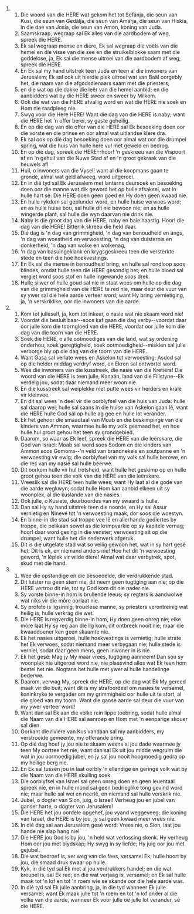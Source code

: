<ol>
  <li>
    <ol>
      <li>Die woord van die HERE wat gekom het tot Sefánja, die seun van Kusi, die seun van Gedálja, die seun van Amárja, die seun van Hiskía, in die dae van Josía, die seun van Amon, koning van Juda.</li>
      <li>Saamskraap, wegraap sal Ek alles van die aardbodem af weg, spreek die HERE.</li>
      <li>Ek sal wegraap mense en diere, Ek sal wegraap die voëls van die hemel en die visse van die see en die struikelblokke saam met die goddelose, ja, Ek sal die mense uitroei van die aardbodem af weg, spreek die HERE.</li>
      <li>En Ek sal my hand uitstrek teen Juda en teen al die inwoners van Jerusalem; Ek sal ook uit hierdie plek uitroei wat van Baäl oorgebly het, die naam van die afgodsdienaars saam met die priesters;</li>
      <li>en die wat op die dakke die leër van die hemel aanbid; en die aanbidders wat by die HERE sweer en sweer by Milkom.</li>
      <li>Ook die wat van die HERE afvallig word en wat die HERE nie soek en Hom nie raadpleeg nie.</li>
      <li>Swyg voor die Here HERE! Want die dag van die HERE is naby; want die HERE het 'n offer berei, sy gaste geheilig.</li>
      <li>En op die dag van die offer van die HERE sal Ek besoeking doen oor die vorste en die prinse en oor almal wat uitlandse klere dra.</li>
      <li>Ek sal ook op dié dag besoeking doen oor almal wat oor die drumpel spring, wat die huis van hulle here vul met geweld en bedrog.</li>
      <li>En op dié dag, spreek die HERE--hoor! 'n geskreeu van die Vispoort af en 'n gehuil van die Nuwe Stad af en 'n groot gekraak van die heuwels af!</li>
      <li>Huil, o inwoners van die Vysel! want al die koopmans gaan te gronde, almal wat geld afweeg, word uitgeroei.</li>
      <li>En in dié tyd sal Ek Jerusalem met lanterns deursoek en besoeking doen oor die manne wat dik geword het op hulle afsaksel, wat in hulle hart sê: Die HERE doen geen goed en Hy doen geen kwaad nie.</li>
      <li>En hulle rykdom sal geplunder word, en hulle huise verwoes word; en as hulle huise bou, sal hulle dit nie bewoon nie; en as hulle wingerde plant, sal hulle die wyn daarvan nie drink nie.</li>
      <li>Naby is die groot dag van die HERE, naby en baie haastig. Hoor! die dag van die HERE! Bitterlik skreeu die held daar.</li>
      <li>Dié dag is 'n dag van grimmigheid, 'n dag van benoudheid en angs, 'n dag van woestheid en verwoesting, 'n dag van duisternis en donkerheid, 'n dag van wolke en wolkenag,</li>
      <li>'n dag van basuingeklank en krygsgeskreeu teen die versterkte stede en teen die hoë hoekvestings.</li>
      <li>En Ek sal die mense in benoudheid bring, en hulle sal rondloop soos blindes, omdat hulle teen die HERE gesondig het; en hulle bloed sal vergiet word soos stof en hulle ingewande soos drek.</li>
      <li>Hulle silwer of hulle goud sal nie in staat wees om hulle op die dag van die grimmigheid van die HERE te red nie, maar deur die vuur van sy ywer sal die hele aarde verteer word; want Hy bring vernietiging, ja, 'n verskriklike, oor die inwoners van die aarde.</li>
    </ol>
  </li>
  <li>
    <ol>
      <li>Kom tot julleself, ja, kom tot inkeer, o nasie wat nie skaam word nie!</li>
      <li>Voordat die besluit baar--soos kaf gaan die dag verby--voordat daar oor julle kom die toorngloed van die HERE, voordat oor julle kom die dag van die toorn van die HERE.</li>
      <li>Soek die HERE, o alle ootmoediges van die land, wat sy ordening onderhou; soek geregtigheid, soek ootmoedigheid--miskien sal julle verborge bly op die dag van die toorn van die HERE.</li>
      <li>Want Gasa sal verlate wees en Askelon tot verwoesting; Asdod sal op die helder middag verdryf word, en Ekron sal ontwortel word.</li>
      <li>Wee die inwoners van die kusstreek, die nasie van die Kretiërs! Die woord van die HERE is teen julle, Kanaän, land van die Filistyne--Ek verdelg jou, sodat daar niemand meer woon nie.</li>
      <li>En die kusstreek sal weiplekke met putte wees vir herders en krale vir kleinvee.</li>
      <li>En dit sal wees 'n deel vir die oorblyfsel van die huis van Juda: hulle sal daarop wei; hulle sal saans in die huise van Askelon gaan lê, want die HERE hulle God sal op hulle ag gee en hulle lot verander.</li>
      <li>Ek het gehoor die smaadtaal van Moab en die beskimpinge van die kinders van Ammon, waarmee hulle my volk gesmaad het, en hoe hulle hul groot gehou het teen sy grondgebied.</li>
      <li>Daarom, so waar as Ek leef, spreek die HERE van die leërskare, die God van Israel: Moab sal word soos Sodom en die kinders van Ammon soos Gomorra--'n veld van brandnekels en soutpanne en 'n verwoesting vir ewig; die oorblyfsel van my volk sal hulle berowe, en die res van my nasie sal hulle beërwe.</li>
      <li>Dit oorkom hulle vir hul trotsheid, want hulle het geskimp op en hulle groot gehou teen die volk van die HERE van die leërskare.</li>
      <li>Vreeslik sal die HERE teen hulle wees, want Hy laat al die gode van die aarde wegkwyn; sodat hulle Hom kan aanbid elkeen uit sy woonplek, al die kuslande van die nasies.</li>
      <li>Ook julle, o Kusiete, deurboordes van my swaard is hulle.</li>
      <li>Dan sal Hy sy hand uitstrek teen die noorde, en Hy sal Assur vernietig en Ninevé tot 'n verwoesting maak, dor soos die woestyn.</li>
      <li>En binne-in die stad sal troppe vee lê en allerhande gediertes by troppe, die pelikaan sowel as die krimpvarkie op sy kapitele vernag; hoor! daar word gesing in die venster; verwoesting sit op die drumpel, want hulle het die sederwerk afgeruk.</li>
      <li>Dit is die uitgelate stad wat so veilig gewoon het, wat in sy hart gesê het: Dit is ek, en niemand anders nie! Hoe het dit 'n verwoesting geword, 'n lêplek vir wilde diere! Almal wat daar verbytrek, spot, skud met die hand.</li>
    </ol>
  </li>
  <li>
    <ol>
      <li>Wee die opstandige en die besoedelde, die verdrukkende stad.</li>
      <li>Dit luister na geen stem nie, dit neem geen tugtiging aan nie; op die HERE vertrou dit nie, tot sy God kom dit nie nader nie.</li>
      <li>Sy vorste binne-in hom is brullende leeus; sy regters is aandwolwe wat niks vir die môre oorlaat nie.</li>
      <li>Sy profete is ligsinnig, trouelose manne, sy priesters verontreinig wat heilig is, hulle verkrag die wet.</li>
      <li>Die HERE is regverdig binne-in hom, Hy doen geen onreg nie; elke môre laat Hy sy reg aan die lig kom, dit ontbreek nooit nie; maar die kwaaddoener ken geen skaamte nie.</li>
      <li>Ek het nasies uitgeroei, hulle hoekvestings is vernietig; hulle strate het Ek verwoes, sodat niemand meer verbygaan nie; hulle stede is verniel, sodat daar geen mens, geen inwoner in is nie.</li>
      <li>Ek het gesê: Mag jy My maar vrees, tugtiging aanneem! Dan sou sy woonplek nie uitgeroei word nie, nie plaasvind alles wat Ek teen hom bestel het nie. Nogtans het hulle met ywer al hulle handelinge bederwe.</li>
      <li>Daarom, verwag My, spreek die HERE, op die dag wat Ek My gereed maak vir die buit; want dit is my strafoordeel om nasies te versamel, koninkryke te vergader om my grimmigheid oor hulle uit te stort, al die gloed van my toorn. Want die ganse aarde sal deur die vuur van my ywer verteer word!</li>
      <li>Want dan sal Ek aan die volke rein lippe toebring, sodat hulle almal die Naam van die HERE sal aanroep en Hom met 'n eenparige skouer sal dien.</li>
      <li>Oorkant die riviere van Kus vandaan sal my aanbidders, my verstrooide gemeente, my offerande bring.</li>
      <li>Op dié dag hoef jy jou nie te skaam weens al jou dade waarmee jy teen My oortree het nie; want dan sal Ek uit jou midde wegruim die wat in jou oormoedig jubel, en jy sal jou nooit hoogmoedig gedra op my heilige berg nie.</li>
      <li>En Ek sal tussen jou in laat oorbly 'n ellendige en geringe volk wat by die Naam van die HERE skuiling soek.</li>
      <li>Die oorblyfsel van Israel sal geen onreg doen en geen leuentaal spreek nie, en in hulle mond sal geen bedrieglike tong gevind word nie; maar hulle sal wei en neerlê, en niemand sal hulle verskrik nie.</li>
      <li>Jubel, o dogter van Sion, juig, o Israel! Verheug jou en jubel van ganser harte, o dogter van Jerusalem!</li>
      <li>Die HERE het jou oordele opgehef, jou vyand weggeveeg; die koning van Israel, die HERE is by jou, jy sal geen kwaad meer vrees nie.</li>
      <li>In dié dag sal aan Jerusalem gesê word: Vrees nie, o Sion, laat jou hande nie slap hang nie!</li>
      <li>Die HERE jou God is by jou, 'n held wat verlossing skenk. Hy verheug Hom oor jou met blydskap; Hy swyg in sy liefde; Hy juig oor jou met gejubel.</li>
      <li>Die wat bedroef is, ver weg van die fees, versamel Ek; hulle hoort by jou, die smaad druk swaar op hulle.</li>
      <li>Kyk, in dié tyd sal Ek met al jou verdrukkers handel; en die wat kreupel is, sal Ek red; en die wat verjaag is, versamel; en Ek sal hulle maak tot 'n lof en tot 'n roem wie se skande oor die hele aarde was.</li>
      <li>In dié tyd sal Ek julle aanbring, ja, in die tyd wanneer Ek julle versamel; want Ek maak julle tot 'n roem en tot 'n lof onder al die volke van die aarde, wanneer Ek voor julle oë julle lot verander, sê die HERE.</li>
    </ol>
  </li>
</ol>